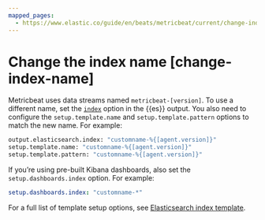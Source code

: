 ```yaml
---
mapped_pages:
  - https://www.elastic.co/guide/en/beats/metricbeat/current/change-index-name.html
---
```


# Change the index name [change-index-name]

Metricbeat uses data streams named `metricbeat-[version]`. To use a different name, set the [`index`](/reference/metricbeat/elasticsearch-output.md#index-option-es) option in the {{es}} output. You also need to configure the `setup.template.name` and `setup.template.pattern` options to match the new name. For example:

```sh
output.elasticsearch.index: "customname-%{[agent.version]}"
setup.template.name: "customname-%{[agent.version]}"
setup.template.pattern: "customname-%{[agent.version]}"
```

If you’re using pre-built Kibana dashboards, also set the `setup.dashboards.index` option. For example:

```yaml
setup.dashboards.index: "customname-*"
```

For a full list of template setup options, see [Elasticsearch index template](/reference/metricbeat/configuration-template.md).

